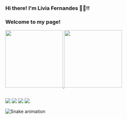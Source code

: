 ### Hi there! I'm Lívia Fernandes 👋😀!! 
### Welcome to my page!

 <div>
  <a href="https://www.hackerrank.com/livisnandes">
  <img height="180em" src="https://github-readme-stats.vercel.app/api?username=livisnandes&show_icons=true&theme=onedark&include_all_commits=true&count_private=true&count_private=true"/>
  <img height="180em" src="https://github-readme-stats.vercel.app/api/top-langs/?username=livisnandes&layout=compact&langs_count=7&theme=onedark"/>
</div>

   ##
 
<div> 
  <a href="https://www.linkedin.com/in/livifernandes/" target="_blank"><img src="https://img.shields.io/badge/-LinkedIn-%230077B5?style=for-the-badge&logo=linkedin&logoColor=white" target="_blank"></a> 
   <a href = "mailto:liviafg.ml@gmail.com"><img src="https://img.shields.io/badge/-Gmail-%23333?style=for-the-badge&logo=gmail&logoColor=white" target="_blank"></a>
  <a href="https://instagram.com/liviafg.ml" target="_blank"><img src="https://img.shields.io/badge/-Instagram-%23E4405F?style=for-the-badge&logo=instagram&logoColor=white" target="_blank"></a>
 <a href="" target="_blank"><img src="https://img.shields.io/badge/Slack-4A154B?style=for-the-badge&logo=slack&logoColor=white" target="_blank"></a> 

  ![Snake animation](https://github.com/livisnandes/livisnandes/blob/output/github-contribution-grid-snake.svg)

 </div>



